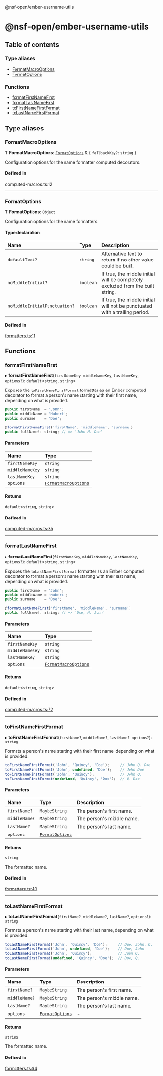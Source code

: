 @nsf-open/ember-username-utils

# @nsf-open/ember-username-utils

## Table of contents

### Type aliases

- [FormatMacroOptions](README.md#formatmacrooptions)
- [FormatOptions](README.md#formatoptions)

### Functions

- [formatFirstNameFirst](README.md#formatfirstnamefirst)
- [formatLastNameFirst](README.md#formatlastnamefirst)
- [toFirstNameFirstFormat](README.md#tofirstnamefirstformat)
- [toLastNameFirstFormat](README.md#tolastnamefirstformat)

## Type aliases

### <a id="formatmacrooptions" name="formatmacrooptions"></a> FormatMacroOptions

Ƭ **FormatMacroOptions**: [`FormatOptions`](README.md#formatoptions) & { `fallbackKey?`: `string`  }

Configuration options for the name formatter computed decorators.

#### Defined in

[computed-macros.ts:12](https://github.com/nsf-open/ember-utility-library/blob/1254e7b/packages/@nsf-open/ember-username-utils/addon/computed-macros.ts#L12)

___

### <a id="formatoptions" name="formatoptions"></a> FormatOptions

Ƭ **FormatOptions**: `Object`

Configuration options for the name formatters.

#### Type declaration

| Name | Type | Description |
| :------ | :------ | :------ |
| `defaultText?` | `string` | Alternative text to return if no other value could be built. |
| `noMiddleInitial?` | `boolean` | If true, the middle initial will be completely excluded from the built string. |
| `noMiddleInitialPunctuation?` | `boolean` | If true, the middle initial will not be punctuated with a trailing period. |

#### Defined in

[formatters.ts:11](https://github.com/nsf-open/ember-utility-library/blob/1254e7b/packages/@nsf-open/ember-username-utils/addon/formatters.ts#L11)

## Functions

### <a id="formatfirstnamefirst" name="formatfirstnamefirst"></a> formatFirstNameFirst

▸ **formatFirstNameFirst**(`firstNameKey`, `middleNameKey`, `lastNameKey`, `options?`): `default`<`string`, `string`\>

Exposes the `toFirstNameFirstFormat` formatter as an Ember computed decorator to format a
person's name starting with their first name, depending on what is provided.

```javascript
public firstName  = 'John';
public middleName = 'Hubert';
public surname    = 'Doe';

@formatFirstNameFirst('firstName', 'middleName', 'surname')
public fullName!: string; // => 'John H. Doe'
```

#### Parameters

| Name | Type |
| :------ | :------ |
| `firstNameKey` | `string` |
| `middleNameKey` | `string` |
| `lastNameKey` | `string` |
| `options` | [`FormatMacroOptions`](README.md#formatmacrooptions) |

#### Returns

`default`<`string`, `string`\>

#### Defined in

[computed-macros.ts:35](https://github.com/nsf-open/ember-utility-library/blob/1254e7b/packages/@nsf-open/ember-username-utils/addon/computed-macros.ts#L35)

___

### <a id="formatlastnamefirst" name="formatlastnamefirst"></a> formatLastNameFirst

▸ **formatLastNameFirst**(`firstNameKey`, `middleNameKey`, `lastNameKey`, `options?`): `default`<`string`, `string`\>

Exposes the `toLastNameFirstFormat` formatter as an Ember computed decorator to format a
person's name starting with their last name, depending on what is provided.

```javascript
public firstName  = 'John';
public middleName = 'Hubert';
public surname    = 'Doe';

@formatLastNameFirst('firstName', 'middleName', 'surname')
public fullName!: string; // => 'Doe, H. John'
```

#### Parameters

| Name | Type |
| :------ | :------ |
| `firstNameKey` | `string` |
| `middleNameKey` | `string` |
| `lastNameKey` | `string` |
| `options` | [`FormatMacroOptions`](README.md#formatmacrooptions) |

#### Returns

`default`<`string`, `string`\>

#### Defined in

[computed-macros.ts:72](https://github.com/nsf-open/ember-utility-library/blob/1254e7b/packages/@nsf-open/ember-username-utils/addon/computed-macros.ts#L72)

___

### <a id="tofirstnamefirstformat" name="tofirstnamefirstformat"></a> toFirstNameFirstFormat

▸ **toFirstNameFirstFormat**(`firstName?`, `middleName?`, `lastName?`, `options?`): `string`

Formats a person's name starting with their first name, depending on what is provided.

```javascript
toFirstNameFirstFormat('John', 'Quincy', 'Doe');     // John Q. Doe
toFirstNameFirstFormat('John', undefined, 'Doe');    // John Doe
toFirstNameFirstFormat('John', 'Quincy');            // John Q.
toFirstNameFirstFormat(undefined, 'Quincy', 'Doe');  // Q. Doe
```

#### Parameters

| Name | Type | Description |
| :------ | :------ | :------ |
| `firstName?` | `MaybeString` | The person's first name. |
| `middleName?` | `MaybeString` | The person's middle name. |
| `lastName?` | `MaybeString` | The person's last name. |
| `options` | [`FormatOptions`](README.md#formatoptions) | - |

#### Returns

`string`

The formatted name.

#### Defined in

[formatters.ts:40](https://github.com/nsf-open/ember-utility-library/blob/1254e7b/packages/@nsf-open/ember-username-utils/addon/formatters.ts#L40)

___

### <a id="tolastnamefirstformat" name="tolastnamefirstformat"></a> toLastNameFirstFormat

▸ **toLastNameFirstFormat**(`firstName?`, `middleName?`, `lastName?`, `options?`): `string`

Formats a person's name starting with their last name, depending on what
is provided.

```javascript
toLastNameFirstFormat('John', 'Quincy', 'Doe');     // Doe, John, Q.
toLastNameFirstFormat('John', undefined, 'Doe');    // Doe, John
toLastNameFirstFormat('John', 'Quincy');            // John Q.
toLastNameFirstFormat(undefined, 'Quincy', 'Doe');  // Doe, Q.
```

#### Parameters

| Name | Type | Description |
| :------ | :------ | :------ |
| `firstName?` | `MaybeString` | The person's first name. |
| `middleName?` | `MaybeString` | The person's middle name. |
| `lastName?` | `MaybeString` | The person's last name. |
| `options` | [`FormatOptions`](README.md#formatoptions) | - |

#### Returns

`string`

The formatted name.

#### Defined in

[formatters.ts:94](https://github.com/nsf-open/ember-utility-library/blob/1254e7b/packages/@nsf-open/ember-username-utils/addon/formatters.ts#L94)
